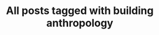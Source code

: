 ---
layout: tag
title: "All posts tagged with building anthropology"
permalink: /weblog/tags/building-anthropology/
taxonomy: building anthropology
---